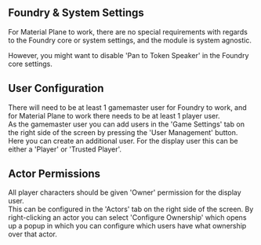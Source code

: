 ## Foundry & System Settings
For Material Plane to work, there are no special requirements with regards to the Foundry core or system settings, and the module is system agnostic.

However, you might want to disable 'Pan to Token Speaker' in the Foundry core settings.

## User Configuration
There will need to be at least 1 gamemaster user for Foundry to work, and for Material Plane to work there needs to be at least 1 player user.<br>
As the gamemaster user you can add users in the 'Game Settings' tab on the right side of the screen by pressing the 'User Management' button. Here you can create an additional user. For the display user this can be either a 'Player' or 'Trusted Player'.

## Actor Permissions
All player characters should be given 'Owner' permission for the display user.<br>
This can be configured in the 'Actors' tab on the right side of the screen. By right-clicking an actor you can select 'Configure Ownership' which opens up a popup in which you can configure which users have what ownership over that actor.